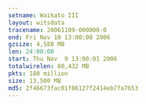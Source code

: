 ```yaml
---
setname: Waikato III
layout: witsdata
tracename: 20061109-000000-0
end: Fri Nov 10 13:00:00 2006
gzsize: 4,588 MB
len: 24:00:00
start: Thu Nov  9 13:00:01 2006
totalwirelen: 80,432 MB
pkts: 180 million
size: 13,500 MB
md5: 2f46673fac01f86127f2414eb7fa7653
---
```


